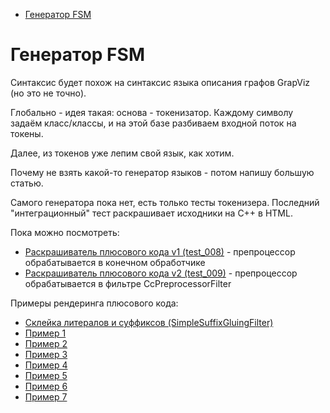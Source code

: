   - [Генератор FSM](#user-content-генератор-fsm)

# Генератор FSM

Синтаксис будет похож на синтаксис языка описания графов GrapViz (но это не точно).


Глобально - идея такая: основа - токенизатор. Каждому символу задаём класс/классы, и на этой базе разбиваем входной поток на токены.

Далее, из токенов уже лепим свой язык, как хотим.

Почему не взять какой-то генератор языков - потом напишу большую статью.

Самого генератора пока нет, есть только тесты токенизера. Последний "интеграционный" тест раскрашивает
исходники на C++ в HTML.

Пока можно посмотреть:

 - [Раскрашиватель плюсового кода v1 (test_008)](src/umba-fsm/test_008.cpp) - препроцессор обрабатывается в конечном обработчике
 - [Раскрашиватель плюсового кода v2 (test_009)](src/umba-fsm/test_009.cpp)  - препроцессор обрабатывается в фильтре CcPreprocessorFilter


Примеры рендеринга плюсового кода:

 - [Склейка литералов и суффиксов (SimpleSuffixGluingFilter)](https://raw.githack.com/al-martyn1/umba-fsm/main/doc/html/rendered_cpp/suffix_gluing_sample.html)
 - [Пример 1](https://raw.githack.com/al-martyn1/umba-fsm/main/doc/html/rendered_cpp/preprocessor.html)
 - [Пример 2](https://raw.githack.com/al-martyn1/umba-fsm/main/doc/html/rendered_cpp/rgbquad.html)
 - [Пример 3](https://raw.githack.com/al-martyn1/umba-fsm/main/doc/html/rendered_cpp/stl_keil_initializer_list.html)
 - [Пример 4](https://raw.githack.com/al-martyn1/umba-fsm/main/doc/html/rendered_cpp/stl_keil_type_traits.html)
 - [Пример 5](https://raw.githack.com/al-martyn1/umba-fsm/main/doc/html/rendered_cpp/string_plus.html)
 - [Пример 6](https://raw.githack.com/al-martyn1/umba-fsm/main/doc/html/rendered_cpp/the.html)
 - [Пример 7](https://raw.githack.com/al-martyn1/umba-fsm/main/doc/html/rendered_cpp/regression_tests.html)




